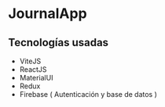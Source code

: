 # JournalApp



## Tecnologías usadas

* ViteJS
* ReactJS
* MaterialUI
* Redux
* Firebase ( Autenticación y base de datos )
